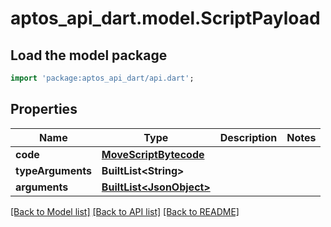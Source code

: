 # aptos_api_dart.model.ScriptPayload

## Load the model package
```dart
import 'package:aptos_api_dart/api.dart';
```

## Properties
Name | Type | Description | Notes
------------ | ------------- | ------------- | -------------
**code** | [**MoveScriptBytecode**](MoveScriptBytecode.md) |  | 
**typeArguments** | **BuiltList&lt;String&gt;** |  | 
**arguments** | [**BuiltList&lt;JsonObject&gt;**](JsonObject.md) |  | 

[[Back to Model list]](../README.md#documentation-for-models) [[Back to API list]](../README.md#documentation-for-api-endpoints) [[Back to README]](../README.md)


